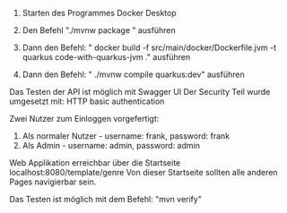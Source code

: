 1) Starten des Programmes Docker Desktop

2) Den Befehl "./mvnw package " ausführen

3) Dann den Befehl: " docker build -f src/main/docker/Dockerfile.jvm -t quarkus code-with-quarkus-jvm ." ausführen

4) Dann den Befehl: " ./mvnw compile quarkus:dev" ausführen

Das Testen der API ist möglich mit Swagger UI
Der Security Teil wurde umgesetzt mit: HTTP basic authentication

Zwei Nutzer zum Einloggen vorgefertigt:
1) Als normaler Nutzer - username: frank, password: frank
1) Als Admin - username: admin, password: admin

Web Applikation erreichbar über die Startseite
localhost:8080/template/genre
Von dieser Startseite sollten alle anderen Pages navigierbar sein.

Das Testen ist möglich mit dem Befehl: "mvn verify"